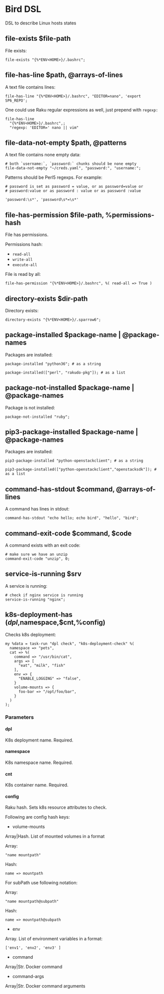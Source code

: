 # Bird DSL

DSL to describe Linux hosts states

## file-exists $file-path

File exists:

    file-exists "{%*ENV<HOME>}/.bashrc";

## file-has-line $path, @arrays-of-lines

A text file contains lines:

    file-has-line "{%*ENV<HOME>}/.bashrc", "EDITOR=nano", 'export SP6_REPO';

One could use Raku regular expressions as well, just prepend with `regexp:`

    file-has-line 
      "{%*ENV<HOME>}/.bashrc",;
      "regexp: 'EDITOR=' nano || vim"

##  file-data-not-empty $path, @patterns

A text file contains none empty data:
  
    # both `username:`, `password:` chunks should be none empty
    file-data-not-empty "~/creds.yaml", "password:", "username:";

Patterns should be Perl5 regexps. For example:

    # password is set as password = value, or as password=value or
    # password:value or as password : value or as password :value
 
    'password:\s*', 'password\s*=\s*'

## file-has-permission $file-path, %permissions-hash

File has permissions.

Permissions hash:

* `read-all`
* `write-all`
* `execute-all`

File is read by all:

    file-has-permission "{%*ENV<HOME>}/.bashrc", %( read-all => True )

## directory-exists $dir-path

Directory exists:

    directory-exists "{%*ENV<HOME>}/.sparrow6";

## package-installed $package-name | @package-names

Packages are installed:

    package-installed "python36"; # as a string

    package-installed(["perl", "rakudo-pkg"]); # as a list

## package-not-installed $package-name | @package-names

Package is not installed:

    package-not-installed "ruby";

## pip3-package-installed $package-name | @package-names

Packages are installed:

    pip3-package-installed "python-openstackclient"; # as a string

    pip3-package-installed(["python-openstackclient","openstacksdk"]); # as a list

## command-has-stdout $command, @arrays-of-lines

A command has lines in stdout:

    command-has-stdout "echo hello; echo bird", "hello", "bird";

## command-exit-code $command, $code

A command exists with an exit code:

    # make sure we have an unzip
    command-exit-code "unzip", 0;        

## service-is-running $srv

A service is running:

    # check if nginx service is running
    service-is-running "nginx";

## k8s-deployment-has ($dpl,$namespace,$cnt,%config)

Checks k8s deployment:

    my %data = task-run "dpl check", "k8s-deployment-check" %(
      namespace => "pets",
      cat => %(
        command => "/usr/bin/cat",
        args => [
          "eat", "milk", "fish" 
        ],
        env => {
          "ENABLE_LOGGING" => "false",
        }
        volume-mounts => {
          foo-bar => "/opt/foo/bar",
        }
      )
    );

### Parameters

#### dpl

K8s deployment name. Required.

#### namespace

K8s namespace name. Required.

#### cnt

K8s container name. Required.

#### config

Raku hash. Sets k8s resource attributes to check. 

Following are config hash keys:

* volume-mounts

Array|Hash. List of mounted volumes in a format

Array:

    "name mountpath"

Hash:

    name => mountpath

For subPath use following notation:

Array:

    "name mountpath@subpath"

Hash:

    name => mountpath@subpath

* env

Array. List of environment variables in a format:

    ['env1', 'env2', 'env3' ]

* command

Array|Str. Docker command

* command-args

Array|Str. Docker command arguments
